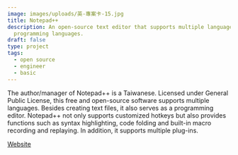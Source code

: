 ```yaml
---
image: images/uploads/英-專案卡-15.jpg
title: Notepad++
description: An open-source text editor that supports multiple languages and
  programming languages.
draft: false
type: project
tags:
  - open source
  - engineer
  - basic
---
```

The author/manager of Notepad++ is a Taiwanese. Licensed under General Public License, this free and open-source software supports multiple languages. Besides creating text files, it also serves as a programming editor. Notepad++ not only supports customized hotkeys but also provides functions such as syntax highlighting, code folding and built-in macro recording and replaying. In addition, it supports multiple plug-ins.

[Website](https://notepad-plus-plus.org/)